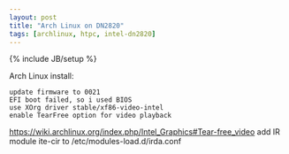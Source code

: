```yaml
---
layout: post
title: "Arch Linux on DN2820"
tags: [archlinux, htpc, intel-dn2820]
---
```

{% include JB/setup %}

Arch Linux install:

    update firmware to 0021
    EFI boot failed, so i used BIOS
    use XOrg driver stable/xf86-video-intel
    enable TearFree option for video playback
https://wiki.archlinux.org/index.php/Intel_Graphics#Tear-free_video
    add IR module ite-cir to /etc/modules-load.d/irda.conf

